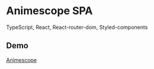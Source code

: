 # Animescope SPA

TypeScript, React, React-router-dom, Styled-components

## Demo

[Animescope](https://animescope.herokuapp.com/)
